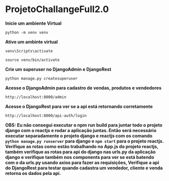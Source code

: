 # ProjetoChallangeFull2.0

**Inicie um ambiente Virtual**

` python -m venv venv `

**Ative um ambinte virtual**

` venv\Scripts\activate `

` source venv/bin/activate `

**Crie um superuser no DjangoAdmin e DjangoRest**

`python manage.py createsuperuser`

**Acesse o DjangoAdmin para cadastro de vendas, produtos e vendedores**

`http://localhost:8000/admin`

**Acesse o DjangoRest para ver se a api está retornando corretamente**

`http://localhost:8000/api-auth/login`

**OBS: Eu não consegui executar o npm run build para juntar todo o projeto django com o reactjs e rodar a aplicação juntas. Então será
necessário executar separadamente o projeto django e reactjs com os comando `python manage.py runserver` para django e `npm start` para
o projeto reactjs. Verifique as rotas como estão trabalhando no App.js do projeto reactjs, também verifique as rotas para api do django
nas urls.py da aplicação django e verifique também nos components para ver se está batendo com o da urls.py usando axios para fazer as requisições, Verifique a api do DjangoRest para testar quando cadastra um vendedor, cliente e venda retorna os dados pela api.**

